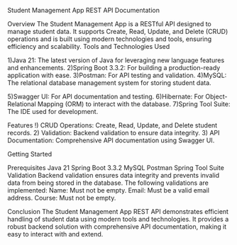 Student Management App REST API Documentation

Overview The Student Management App is a RESTful API designed to manage student data. It supports Create, Read, Update, and Delete (CRUD)
operations and is built using modern technologies and tools, ensuring efficiency and scalability.
Tools and Technologies Used

1)Java 21: The latest version of Java for leveraging new language features and enhancements.
2)Spring Boot 3.3.2: For building a production-ready application with ease.
3)Postman: For API testing and validation.
4)MySQL: The relational database management system for storing student data.

5)Swagger UI: For API documentation and testing.
6)Hibernate: For Object-Relational Mapping (ORM) to interact with the database.
7)Spring Tool Suite: The IDE used for development.

Features
!) CRUD Operations: Create, Read, Update, and Delete student records. 
2) Validation: Backend validation to ensure data integrity. 3) API Documentation: Comprehensive API documentation using Swagger UI.

Getting Started

Prerequisites
Java 21
Spring Boot 3.3.2
MySQL
Postman
Spring Tool Suite
Validation Backend validation ensures data integrity and prevents invalid data from being stored in the database. The following validations are implemented:
Name: Must not be empty. Email: Must be a valid email address. Course: Must not be empty.

Conclusion The Student Management App REST API demonstrates efficient handling of student data using modern tools and technologies.
It provides a robust backend solution with comprehensive API documentation, making it easy to interact with and extend.
